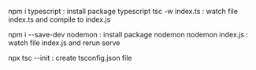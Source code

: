 npm i typescript    : install package typescript
tsc -w index.ts       : watch file index.ts and compile to index.js

npm i --save-dev nodemon     : install package nodemon
nodemon index.js    : watch file index.js and rerun serve

npx tsc --init   : create tsconfig.json file